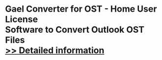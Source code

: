 # Gael Converter for OST - Home User License<br />Software to Convert Outlook OST Files<br />[>> Detailed information](https://secure.shareit.com/shareit/product.html?productid=300962541&affiliateid=200057808)